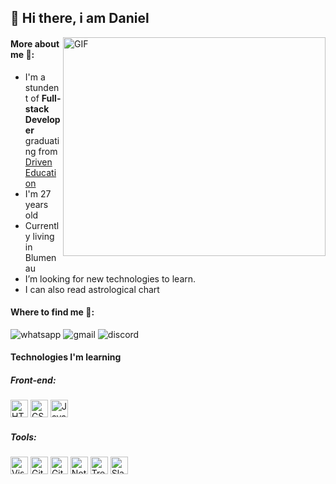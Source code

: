 ## 👋 Hi there, i am Daniel

<img align="right" alt="GIF" src="https://www.techieapps.com/wp-content/uploads/2018/12/hire-full-stack-developers-1.gif" width="420" height="350" />

#### More about me 🔭:

- I'm a stundent of **Full-stack Developer** graduating from [Driven Education](https://www.driven.com.br/)
- I'm 27 years old
- Currently living in Blumenau
- I’m looking for new technologies to learn.
- I can also read astrological chart

#### Where to find me 📧:
<p>
<img alt="whatsapp" src="https://img.shields.io/badge/WhatsApp-25D366?style=for-the-badge&logo=whatsapp&logoColor=white">
<img alt="gmail" src="https://img.shields.io/badge/Gmail-D14836?style=for-the-badge&logo=gmail&logoColor=white">
<img alt="discord" src="https://img.shields.io/badge/Discord-5865F2?style=for-the-badge&logo=discord&logoColor=white">
</p>

#### Technologies I'm learning

##### Front-end:

<p>
<img src="https://img.shields.io/badge/HTML5-E34F26?style=flat-square&logo=html5&logoColor=white" alt="HTML5" height="28px" />
<img src="https://img.shields.io/badge/CSS3-1572B6?style=flat-square&logo=css3&logoColor=white" alt="CSS" height="28px" />
<img src="https://img.shields.io/badge/JavaScript-F7DF1E?style=flat-square&logo=javascript&logoColor=black" alt="JavaScript" height="28px" />
</p>

##### Tools:

<p>
<img src="http://img.shields.io/badge/VS%20Code-007ACC?style=flat-square&logo=visual-studio-code&logoColor=white" alt="Visual Studio Code" height="28px">
<img src="https://img.shields.io/badge/Git-F05032?style=flat-square&logo=git&logoColor=white" alt="Git" height="28px">
<img src="https://img.shields.io/badge/GitHub%20Pages-327FC7.svg?logo=github&logoColor=white" alt="GitHub Pages" height="28px">
<img src="https://img.shields.io/badge/Notion-010101.svg?logo=notion&logoColor=white" alt="Notion" height="28px">
<img src="https://img.shields.io/badge/Trello-0079BF?style=flat-square&logo=trello&logoColor=white" alt="Trello" height="28px">
<img src="https://img.shields.io/badge/Slack-4A154B?style=flat-square&logo=slack&logoColor=white" alt="Slack" height="28px">
</p>  
  
  
  
